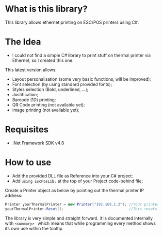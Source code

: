 # What is this library?
This library allows ethernet printing on ESC/POS printers using C#.

# The Idea
- I could not find a simple C# library to print stuff on thermal printer via Ethernet, so I created this one.


This latest version allows:
- Layout personalisation (some very basic functions, will be improved);
- Font selection (by using standard provided fonts);
- Styles selection (Bold, underlined, ...);
- Justification;
- Barcode (1D) printing;
- QR Code printing (not available yet);
- Image printing (not available yet);

# Requisites
- .Net Framework SDK v4.8

# How to use
- Add the provided DLL file as Reference into your C# project;
- Add `using EscPosLib;` at the top of your Project code-behind file;

Create a Printer object as below by pointing out the thermal printer IP address:
```cs
Printer yourThermalPrinter = new Printer("192.168.1.2"); //Your printer IP
yourThermalPrinter.Reset();                              //This resets and also initializes the printer
```

The library is very simple and straight forward.
It is documented internally with ```<summary> ``` which means that while programming every method shows its own use within the tooltip.

